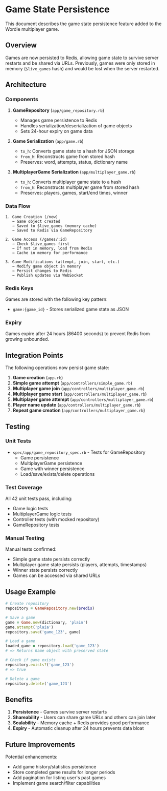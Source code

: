 # Game State Persistence

This document describes the game state persistence feature added to the Wordle multiplayer game.

## Overview

Games are now persisted to Redis, allowing game state to survive server restarts and be shared via URLs. Previously, games were only stored in memory (`$live_games` hash) and would be lost when the server restarted.

## Architecture

### Components

1. **GameRepository** (`app/game_repository.rb`)
   - Manages game persistence to Redis
   - Handles serialization/deserialization of game objects
   - Sets 24-hour expiry on game data

2. **Game Serialization** (`app/game.rb`)
   - `to_h`: Converts game state to a hash for JSON storage
   - `from_h`: Reconstructs game from stored hash
   - Preserves: word, attempts, status, dictionary name

3. **MultiplayerGame Serialization** (`app/multiplayer_game.rb`)
   - `to_h`: Converts multiplayer game state to a hash
   - `from_h`: Reconstructs multiplayer game from stored hash
   - Preserves: players, games, start/end times, winner

### Data Flow

```
1. Game Creation (/new)
   → Game object created
   → Saved to $live_games (memory cache)
   → Saved to Redis via GameRepository

2. Game Access (/games/:id)
   → Check $live_games first
   → If not in memory, load from Redis
   → Cache in memory for performance

3. Game Modifications (attempt, join, start, etc.)
   → Modify game object in memory
   → Persist changes to Redis
   → Publish updates via WebSocket
```

### Redis Keys

Games are stored with the following key pattern:
- `game:{game_id}` - Stores serialized game state as JSON

### Expiry

Games expire after 24 hours (86400 seconds) to prevent Redis from growing unbounded.

## Integration Points

The following operations now persist game state:

1. **Game creation** (`app.rb`)
2. **Simple game attempt** (`app/controllers/simple_game.rb`)
3. **Multiplayer game join** (`app/controllers/multiplayer_game.rb`)
4. **Multiplayer game start** (`app/controllers/multiplayer_game.rb`)
5. **Multiplayer game attempt** (`app/controllers/multiplayer_game.rb`)
6. **Player name update** (`app/controllers/multiplayer_game.rb`)
7. **Repeat game creation** (`app/controllers/multiplayer_game.rb`)

## Testing

### Unit Tests

- `spec/app/game_repository_spec.rb` - Tests for GameRepository
  - Game persistence
  - MultiplayerGame persistence
  - Game with winner persistence
  - Load/save/exists/delete operations

### Test Coverage

All 42 unit tests pass, including:
- Game logic tests
- MultiplayerGame logic tests
- Controller tests (with mocked repository)
- GameRepository tests

### Manual Testing

Manual tests confirmed:
- Simple game state persists correctly
- Multiplayer game state persists (players, attempts, timestamps)
- Winner state persists correctly
- Games can be accessed via shared URLs

## Usage Example

```ruby
# Create repository
repository = GameRepository.new($redis)

# Save a game
game = Game.new(dictionary, 'plain')
game.attempt('plaia')
repository.save('game_123', game)

# Load a game
loaded_game = repository.load('game_123')
# => Returns Game object with preserved state

# Check if game exists
repository.exists?('game_123')
# => true

# Delete a game
repository.delete('game_123')
```

## Benefits

1. **Persistence** - Games survive server restarts
2. **Shareability** - Users can share game URLs and others can join later
3. **Scalability** - Memory cache + Redis provides good performance
4. **Expiry** - Automatic cleanup after 24 hours prevents data bloat

## Future Improvements

Potential enhancements:
- Add game history/statistics persistence
- Store completed game results for longer periods
- Add pagination for listing user's past games
- Implement game search/filter capabilities

